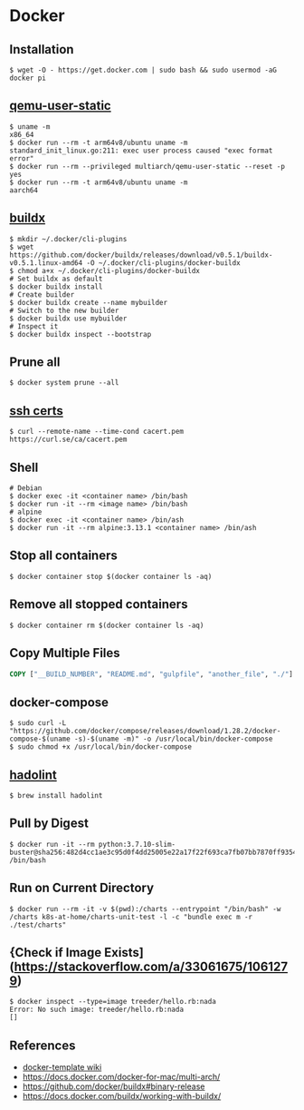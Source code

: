 # Docker

## Installation

```shell
$ wget -O - https://get.docker.com | sudo bash && sudo usermod -aG docker pi
```

## [qemu-user-static](https://github.com/multiarch/qemu-user-static)

```shell
$ uname -m
x86_64
$ docker run --rm -t arm64v8/ubuntu uname -m
standard_init_linux.go:211: exec user process caused "exec format error"
$ docker run --rm --privileged multiarch/qemu-user-static --reset -p yes
$ docker run --rm -t arm64v8/ubuntu uname -m
aarch64
```

## [buildx](https://github.com/docker/buildx#binary-release)

```shell
$ mkdir ~/.docker/cli-plugins
$ wget https://github.com/docker/buildx/releases/download/v0.5.1/buildx-v0.5.1.linux-amd64 -O ~/.docker/cli-plugins/docker-buildx
$ chmod a+x ~/.docker/cli-plugins/docker-buildx
# Set buildx as default
$ docker buildx install
# Create builder
$ docker buildx create --name mybuilder
# Switch to the new builder
$ docker buildx use mybuilder
# Inspect it
$ docker buildx inspect --bootstrap
```

## Prune all

```shell
$ docker system prune --all
```


## [ssh certs](https://curl.se/docs/caextract.html)
```shell
$ curl --remote-name --time-cond cacert.pem https://curl.se/ca/cacert.pem
```

## Shell

```shell
# Debian
$ docker exec -it <container name> /bin/bash
$ docker run -it --rm <image name> /bin/bash
# alpine
$ docker exec -it <container name> /bin/ash
$ docker run -it --rm alpine:3.13.1 <container name> /bin/ash
```

## Stop all containers

```shell
$ docker container stop $(docker container ls -aq)
```

## Remove all stopped containers

```shell
$ docker container rm $(docker container ls -aq)
```

## Copy Multiple Files

```dockerfile
COPY ["__BUILD_NUMBER", "README.md", "gulpfile", "another_file", "./"]
```

## docker-compose

```script
$ sudo curl -L "https://github.com/docker/compose/releases/download/1.28.2/docker-compose-$(uname -s)-$(uname -m)" -o /usr/local/bin/docker-compose
$ sudo chmod +x /usr/local/bin/docker-compose
```

## [hadolint](https://github.com/hadolint/hadolint)

```shell
$ brew install hadolint
```
## Pull by Digest

```shell
$ docker run -it --rm python:3.7.10-slim-buster@sha256:482d4cc1ae3c95d0f4dd25005e22a17f22f693ca7fb07bb7870ff9354844f738 /bin/bash
```

## Run on Current Directory

```shell
$ docker run --rm -it -v $(pwd):/charts --entrypoint "/bin/bash" -w /charts k8s-at-home/charts-unit-test -l -c "bundle exec m -r ./test/charts"
```

## {Check if Image Exists](https://stackoverflow.com/a/33061675/1061279)

```shell
$ docker inspect --type=image treeder/hello.rb:nada
Error: No such image: treeder/hello.rb:nada
[]
```

## References

* [docker-template wiki](https://github.com/nicholaswilde/docker-template/wiki/)
* https://docs.docker.com/docker-for-mac/multi-arch/
* https://github.com/docker/buildx#binary-release
* https://docs.docker.com/buildx/working-with-buildx/
